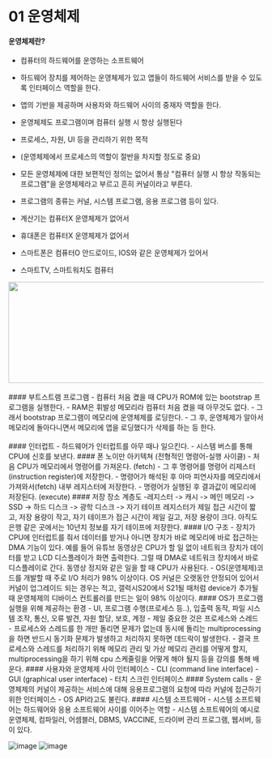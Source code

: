 # 01 운영체제  
#### 운영체제란?
- 컴퓨터의 하드웨어를 운영하는 소프트웨어
- 하드웨어 장치를 제어하는 운영체제가 있고 앱들이 하드웨어 서비스를 받을 수 있도록 인터페이스 역할을 한다.
- 앱의 기반을 제공하며 사용자와 하드웨어 사이의 중재자 역할을 한다.
- 운영체제도 프로그램이며 컴퓨터 실행 시 항상 실행된다
- 프로세스, 자원, UI 등을 관리하기 위한 목적
- (운영체제에서 프로세스의 역할이 절반을 차지할 정도로 중요)
- 모든 운영체제에 대한 보편적인 정의는 없어서 통상 "컴퓨터 실행 시 항상 작동되는 프로그램"을 운영체제라고 부르고 흔히 커널이라고 부른다.
- 프로그램의 종류는 커널, 시스템 프로그램, 응용 프로그램 등이 있다.

- 계산기는 컴퓨터X 운영체제가 없어서
- 휴대폰은 컴퓨터X 운영체제가 없어서
- 스마트폰은 컴퓨터O 안드로이드, IOS와 같은 운영체제가 있어서
- 스마트TV, 스마트워치도 컴퓨터
<img src="https://user-images.githubusercontent.com/81418010/221063573-0a6e2f73-7fa7-455f-ac46-3beaa9b1b34e.png" height="200px" width="600">
<br><br>
#### 부트스트램 프로그램   
- 컴퓨터 처음 켰을 때 CPU가 ROM에 있는 bootstrap 프로그램을 실행한다.
- RAM은 휘발성 메모리라 컴퓨터 처음 켰을 때 아무것도 없다.
- 그래서 bootstrap 프로그램이 메모리에 운영체제를 로딩한다.
- 그 후, 운영체제가 알아서 메모리에 돌아다니면서 메모리에 앱을 로딩했다가 삭제를 하는 등 한다.
<br><br>
#### 인터럽트   
- 하드웨어가 인터럽트를 아무 때나 일으킨다.
- 시스템 버스를 통해 CPU에 신호를 보낸다.
#### 폰 노이만 아키텍쳐 (전형적인 명령어-실행 사이클)
- 처음 CPU가 메모리에서 명령어를 가져온다. (fetch)
- 그 후 명령어를 명령어 리제스터(instruction register)에 저장한다.
- 명령어가 해석된 후 아마 피연사자를 메모리에서 가져와서(fetch) 내부 레지스터에 저장한다.
- 명령어가 실행된 후 결과값이 메모리에 저장된다. (execute)
#### 저장 장소 계층도
-레지스터  ->  캐시  ->  메인 메모리  ->  SSD  -> 하드 디스크  -> 광학 디스크  -> 자기 테이프
레지스터가 제일 접근 시간이 짧고, 저장 용량이 작고, 자기 테이프가 접근 시간이 제일 길고, 저장 용량이 크다. 아직도 은행 같은 곳에서는 10년치 정보를 자기 테이프에 저장한다.
#### I/O 구조
- 장치가 CPU에 인터럽트를 줘서 데이터를 받거나 아니면 장치가 바로 메모리에 바로 접근하는 DMA 기능이 있다. 예를 들어 유튜브 동영상은 CPU가 할 일 없이 네트워크 장치가 데이터를 받고 LCD 디스플레이가 화면 출력한다. 그럴 때 DMA로 네트워크 장치에서 바로 디스플레이로 간다. 동영상 정지와 같은 일을 할 때 CPU가 사용된다.
- OS(운영체제)코드를 개발할 때 주로 I/O 처리가 98% 이상이다. OS 커널은 오랫동안 안정되어 있어서 커널이 업그레이드 되는 경우는 적고, 갤럭시S20에서 S21될 때처럼 device가 추가될 때 운영체제의 디바이스 컨트롤러를 만드는 일이 98% 이상이다.
#### OS가 프로그램 실행을 위해 제공하는 환경
- UI, 프로그램 수행(프로세스 등..), 입출력 동작, 파일 시스템 조작, 통신, 오류 발견, 자원 할당, 보호, 계정
- 제일 중요한 것은 프로세스와 스레드   
- 프로세스와 스레드를 한 개만 돌리면 문제가 없는데 동시에 돌리는 multiprocessing을 하면 반드시 동기화 문제가 발생하고 처리하지 못하면 데드락이 발생한다.
- 결국 프로세스와 스레드를 처리하기 위해 메모리 관리 및 가상 메모리 관리를 어떻게 할지, multiprocessing을 하기 위해 cpu 스케줄링을 어떻게 해야 될지 등을 강의를 통해 배운다.
#### 사용자와 운영체제 사이 인터페이스
- CLI (command line interface)
- GUI (graphical user interface)
- 터치 스크린 인터페이스
#### System calls
- 운영체제의 커널이 제공하는 서비스에 대해 응용프로그램의 요청에 따라 커널에 접근하기 위한 인터페이스
- OS API라고도 불린다.
#### 시스템 소프트웨어   
- 시스템 소프트웨어는 하드웨어와 응용 소프트웨어 사이를 이어주는 역할
- 시스템 소프트웨어의 예시로 운영체제, 컴파일러, 어셈블러, DBMS, VACCINE, 드라이버 관리 프로그램, 웹서버,  등이 있다.

![image](https://user-images.githubusercontent.com/81418010/221080561-b0874f6c-ecc8-420b-a4b7-f52e2a48ee52.png)
![image](https://user-images.githubusercontent.com/81418010/221080650-1d98518c-5781-48e4-8c47-70dad94c4c47.png)

